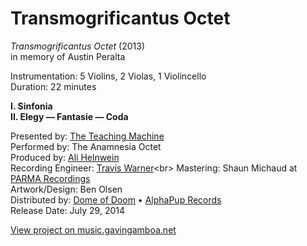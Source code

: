 # Transmogrificantus Octet

*Transmogrificantus Octet* (2013)<br>
in memory of Austin Peralta

 
Instrumentation: 5 Violins, 2 Violas, 1 Violincello<br>
Duration: 22 minutes

**I. Sinfonia<br>
II. Elegy — Fantasie — Coda**

Presented by: [The Teaching Machine](http:teachingmachine.tv/)<br>
Performed by: The Anamnesia Octet<br>
Produced by: [Ali Helnwein](http://alihelnwein.com/)<br>
Recording Engineer: [Travis Warner](https://twitter.com/traviswarner_)<br>
Mastering: Shaun Michaud at [PARMA Recordings](http://www.parmarecordings.com/)<br>
Artwork/Design: Ben Olsen<br>
Distributed by: [Dome of Doom](https://domeofdoom.bandcamp.com/album/transmogrificantus-octet) • [AlphaPup Records](http://www.alphapuprecords.com/releasepage.php?UPC=669158526802)<br>
Release Date: July 29, 2014

[View project on music.gavingamboa.net](http://music.gavingamboa.net/transmogrificantus-octet/)

